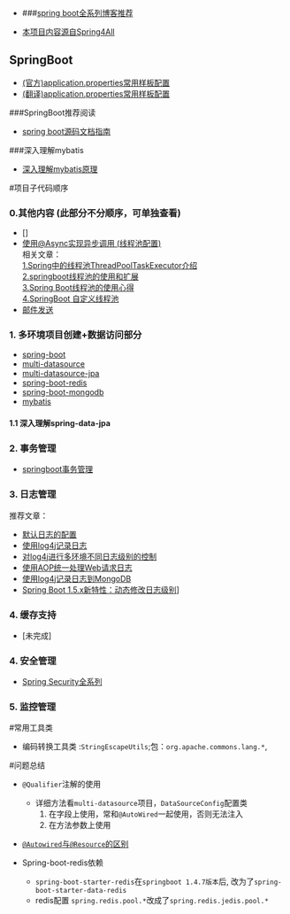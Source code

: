 - ###[spring boot全系列博客推荐](https://blog.lqdev.cn/categories/)

- [本项目内容源自Spring4All](http://www.spring4all.com)

## SpringBoot
- [(官方)application.properties常用样板配置](https://docs.spring.io/spring-boot/docs/current/reference/html/common-application-properties.html)
- [(翻译)application.properties常用样板配置](https://blog.csdn.net/qq_28929589/article/details/79439795)

###SpringBoot推荐阅读
- [spring boot源码文档指南](http://blog.didispace.com/books/spring-boot-reference/)

###深入理解mybatis
- [深入理解mybatis原理](https://blog.csdn.net/u010349169/column/info/mybatis-principle)

#项目子代码顺序

### 0.其他内容 (此部分不分顺序，可单独查看)
- []
- [使用@Async实现异步调用 (线程池配置)](asynchronous/README.md)  
    相关文章：  
    [1.Spring中的线程池ThreadPoolTaskExecutor介绍](https://www.cnblogs.com/duanxz/p/5050227.html)  
    [2.springboot线程池的使用和扩展](https://www.cnblogs.com/pejsidney/p/9001875.html)  
    [3.Spring Boot线程池的使用心得](https://blog.csdn.net/m0_37701381/article/details/81072774)  
    [4.SpringBoot 自定义线程池](https://www.jianshu.com/p/832f2b162450)  
- [邮件发送](mail/README.md)

### 1. 多环境项目创建+数据访问部分
- [spring-boot](springboot/README.md)
- [multi-datasource](multi-datasource/README.md)
- [multi-datasource-jpa](multi-datasource-jpa/README.md)
- [spring-boot-redis](spring-boot-redis/README.md)
- [spring-boot-mongodb](spring-boot-mongodb/README.md)
- [mybatis](mybatis/README.md)

#### 1.1 深入理解spring-data-jpa

### 2. 事务管理
- [springboot事务管理](http://blog.didispace.com/springboottransactional/)

### 3. 日志管理  
推荐文章：
- [默认日志的配置](http://blog.didispace.com/springbootlog/)
- [使用log4j记录日志](http://blog.didispace.com/springbootlog4j/)
- [对log4j进行多环境不同日志级别的控制](http://blog.didispace.com/springbootlog4jmuilt/)
- [使用AOP统一处理Web请求日志](http://blog.didispace.com/springbootaoplog/)
- [使用log4j记录日志到MongoDB](http://blog.didispace.com/springbootlog4jmongodb/)
- [Spring Boot 1.5.x新特性：动态修改日志级别](http://blog.didispace.com/spring-boot-1-5-x-feature-1/)]


### 4. 缓存支持
- [未完成]

### 4. 安全管理
- [Spring Security全系列](http://www.spring4all.com/article/428)

### 5. 监控管理

#常用工具类
- 编码转换工具类 :`StringEscapeUtils`;包：`org.apache.commons.lang.*`,

#问题总结
- `@Qualifier`注解的使用
    - 详细方法看`multi-datasource`项目，`DataSourceConfig`配置类
        1. 在字段上使用，常和`@AutoWired`一起使用，否则无法注入
        2. 在方法参数上使用

- [`@Autowired`与`@Resource`的区别](https://blog.csdn.net/weixin_40423597/article/details/80643990)

- Spring-boot-redis依赖
    - `spring-boot-starter-redis`在`springboot 1.4.7版本`后,
    改为了`spring-boot-starter-data-redis`
    - redis配置 `spring.redis.pool.*`改成了`spring.redis.jedis.pool.*`